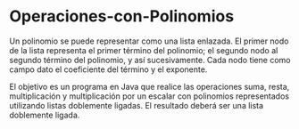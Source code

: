 # Operaciones-con-Polinomios

Un polinomio se puede representar como una lista enlazada. El primer nodo de la lista representa el primer término del polinomio; el segundo nodo al segundo término del polinomio, y así sucesivamente. Cada nodo tiene como campo dato el coeficiente del término y el exponente.

El objetivo es un programa en Java que realice las operaciones suma, resta, multiplicación y multiplicación por un escalar con polinomios representados utilizando listas doblemente ligadas. El resultado deberá ser una lista doblemente ligada.
